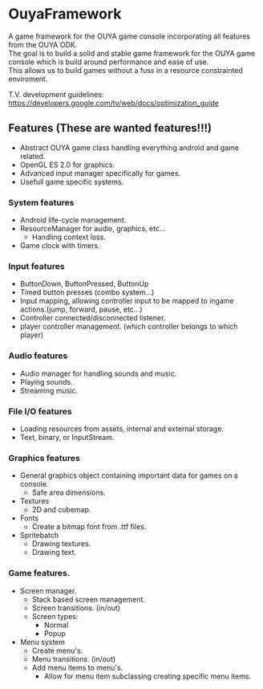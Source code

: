 OuyaFramework
=============

A game framework for the OUYA game console incorporating all features from the OUYA ODK. <br />
The goal is to build a solid and stable game framework for the OUYA game console which is build around performance and ease of use. <br />
This allows us to build games without a fuss in a resource constrainted enviroment.

T.V. development guidelines: https://developers.google.com/tv/web/docs/optimization_guide

Features (These are wanted features!!!)
-----
* Abstract OUYA game class handling everything android and game related.
* OpenGL ES 2.0 for graphics.
* Advanced input manager specifically for games.
* Usefull game specific systems.

### System features
* Android life-cycle management.
* ResourceManager for audio, graphics, etc...
  * Handling context loss.
* Game clock with timers.

### Input features
* ButtonDown, ButtonPressed, ButtonUp
* Timed button presses (combo system...)
* Input mapping, allowing controller input to be mapped to ingame actions.(jump, forward, pause, etc...)
* Controller connected/disconnected listener.
* player controller management. (which controller belongs to which player)

### Audio features
* Audio manager for handling sounds and music.
* Playing sounds.
* Streaming music.

### File I/O features
* Loading resources from assets, internal and external storage.
* Text, binary, or InputStream.

### Graphics features
* General graphics object containing important data for games on a console.
	* Safe area dimensions.
* Textures
  * 2D and cubemap.
* Fonts
  * Create a bitmap font from .ttf files.
* Spritebatch
  * Drawing textures.
  * Drawing text.

### Game features.
* Screen manager.
	* Stack based screen management.
	* Screen transitions. (in/out)
	* Screen types:
		* Normal
		* Popup
* Menu system
	* Create menu's.
	* Menu transitions. (in/out)
	* Add menu items to menu's.
		* Allow for menu item subclassing creating specific menu items.
